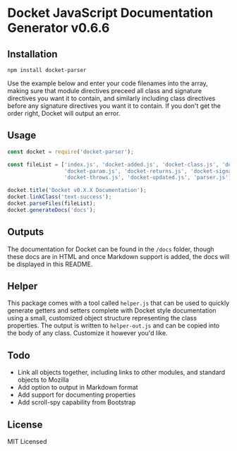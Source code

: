 # Docket JavaScript Documentation Generator v0.6.6

## Installation

`npm install docket-parser`

Use the example below and enter your code filenames into the array, making sure that module directives preceed 
all class and signature directives you want it to contain, and similarly including class directives before any 
signature directives you want it to contain.  If you don't get the order right, Docket will output an error.

## Usage

```javascript
const docket = require('docket-parser');

const fileList = ['index.js', 'docket-added.js', 'docket-class.js', 'docket-module.js', 
                  'docket-param.js', 'docket-returns.js', 'docket-signature.js', 'docket-status.js', 
                  'docket-throws.js', 'docket-updated.js', 'parser.js'];

docket.title('Docket v0.X.X Documentation');
docket.linkClass('text-success');
docket.parseFiles(fileList);
docket.generateDocs('docs');
```

## Outputs

The documentation for Docket can be found in the `/docs` folder, though these docs are in HTML and once
Markdown support is added, the docs will be displayed in this README.

## Helper

This package comes with a tool called `helper.js` that can be used to quickly generate getters and setters
complete with Docket style documentation using a small, customized object structure representing the class
properties.  The output is written to `helper-out.js` and can be copied into the body of any class.  Customize
it however you'd like.

## Todo

* Link all objects together, including links to other modules, and standard objects to Mozilla
* Add option to output in Markdown format
* Add support for documenting properties
* Add scroll-spy capability from Bootstrap

## License

MIT Licensed
